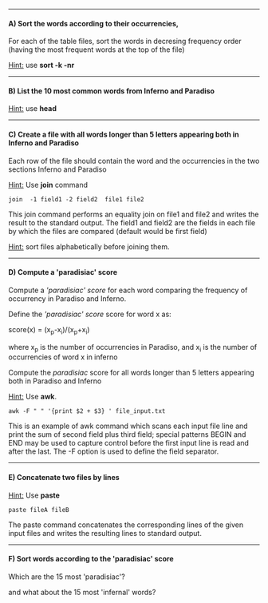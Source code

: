 
------------

#### A) Sort the words according to their occurrencies,
 
For each of the table files, sort the words in decresing frequency order (having the most frequent words at the top of the file)

<u>Hint:</u> use **sort -k -nr**

------------

#### B) List the 10 most common words from Inferno and Paradiso

<u>Hint:</u> use **head**

-------------

#### C) Create a file with all words longer than 5 letters appearing both in Inferno and Paradiso 

Each row of the file should contain the word and the occurrencies in the two sections Inferno and Paradiso 

<u>Hint:</u> Use **join** command 

```
join  -1 field1 -2 field2  file1 file2
```

 This join command performs an equality join on file1 and file2 
 and writes the result to the standard output. The field1 and field2 are the fields 
 in each file by which the files are compared (default would be first field)

<u>Hint:</u>  sort files alphabetically before joining them.

-------------

#### D) Compute a 'paradisiac' score 



Compute a *'paradisiac' score* for each word comparing the frequency of occurrency in Paradiso and Inferno.

Define the *'paradisiac' score* score for word x as: 


 score(x) = (x<sub>p</sub>-x<sub>i</sub>)/(x<sub>p</sub>+x<sub>i</sub>)


where x<sub>p</sub> is the number of occurrencies in Paradiso, 
and x<sub>i</sub> is the number of occurrencies of word x in inferno

Compute the *paradisiac* score for all words longer than 5 letters appearing both in Paradiso and Inferno

<u>Hint:</u> Use **awk**. 

```
awk -F " " '{print $2 + $3} ' file_input.txt 
```
This is an example of awk command which
scans each input file line and print the sum of second field plus third field;
 special patterns BEGIN and END may be used to 
capture control before the first input line is read and after the last.
The -F option is used to define the field separator.

------------

#### E) Concatenate two files by lines

<u>Hint:</u> Use **paste**

```
paste fileA fileB
``` 

The paste command concatenates the corresponding lines of the given input files
and writes the resulting lines to standard   output.

-------------

#### F) Sort words according to the 'paradisiac' score 

Which are the 15 most 'paradisiac'? 

and what about the 15 most 'infernal' words?
